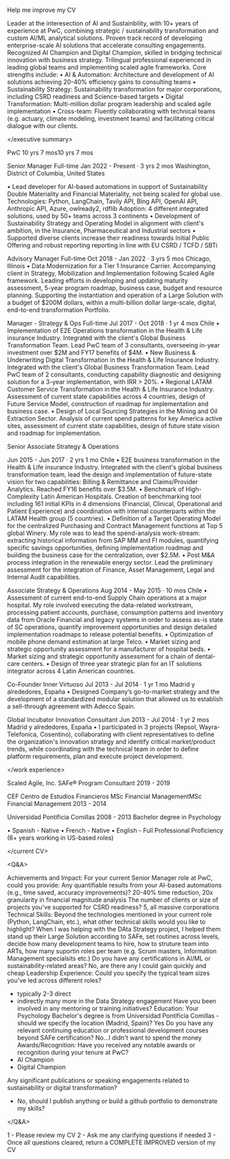 <goal> Help me improve my CV </goal>

<current CV>

<executive summary>


Leader at the interesection of AI and Sustainbility, with 10+ years of experience at PwC, combining strategic /  sustainability transformation and custom AI/ML analytical solutions. Proven track record of developing enterprise-scale AI solutions that accelerate consulting engagements. Recognized AI Champion and Digital Champion, skilled in bridging technical innovation with business strategy. Trilingual professional experienced in leading global teams and implementing scaled agile frameworks. Core strengths include:
• AI & Automation: Architecture and development of AI solutions achieving 20-40% efficiency gains to consulting teams
• Sustainability Strategy: Sustainability transformation for major corporations, including CSRD readiness and Science-based targets
• Digital Transformation: Multi-million dollar program leadership and scaled agile implementation 
• Cross-team: Fluently collaborating with technical teams (e.g. actuary, climate modeling, investment teams) and facilitating critical dialogue with our clients.

</executive summary>


<work experience>
PwC 
10 yrs 7 mos10 yrs 7 mos

Senior Manager
Full-time
Jan 2022 - Present · 3 yrs 2 mos
Washington, District of Columbia, United States

• Lead developer for AI-based automations in support of Sustainability Double Materiality and Financial Materiality, not being scaled for global use. 
Technologies: Python, LangChain, Tavily API, Bing API, OpenAI API, Anthropic API, Azure, owlready2, rdflib
Adoption: 4 different integrated solutions, used by 50+ teams across 3 continents
• Development of Sustainability Strategy and Operating Model in alignment with client's ambition, in the Insurance, Pharmaceutical and Industrial sectors
• Supported diverse clients increase their readiness towards Initial Public Offering and robust reporting reporting in line with EU CSRD / TCFD / SBTi

Advisory Manager
Full-time
Oct 2018 - Jan 2022 · 3 yrs 5 mos
Chicago, Illinois
• Data Modernization for a Tier 1 Insurance Carrier. Accompanying client in Strategy, Mobilization and Implementation following Scaled Agile framework. Leading efforts in developing and updating maturity assessment, 5-year program roadmap, business case, budget and resource planning. Supporting the instantiation and operation of a Large Solution with a budget of $200M dollars, within a multi-billion dollar large-scale, digital, end-to-end transformation Portfolio.



Manager - Strategy & Ops
Full-time
Jul 2017 - Oct 2018 · 1 yr 4 mos
Chile
• Implementation of E2E Operations transformation in the Health & Life insurance Industry. Integrated with the client's Global Business Transformation Team. Lead PwC team of 3 consultants, overseeing in-year investment over $2M and FY17 benefits of $4M. 
• New Business & Underwriting Digital Transformation in the Health & Life Insurance Industry. Integrated with the client's Global Business Transformation Team. Lead PwC team of 2 consultants, conducting capability diagnostic and designing solution for a 3-year implementation, with IRR > 20%. 
• Regional LATAM Customer Service Transformation in the Health & Life Insurance Industry. Assessment of current state capabilities across 4 countries, design of Future Service Model, construction of roadmap for implementation and business case. 
• Design of Local Sourcing Strategies in the Mining and Oil Extraction Sector. Analysis of current spend patterns for key America active sites, assessment of current state capabilities, design of future state vision and roadmap for implementation.

Senior Associate Strategy & Operations

Jun 2015 - Jun 2017 · 2 yrs 1 mo
Chile
• E2E business transformation in the Health & Life insurance Industry. Integrated with the client's global business transformation team, lead the design and implementation of future-state vision for two capabilities: Billing & Remittance and Claims/Provider Analytics. Reached FY16 benefits over $3.5M.
• Benchmark of High-Complexity Latin American Hospitals. Creation of benchmarking tool including 161 initial KPIs in 4 dimensions (Financial, Clinical, Operational and Patient Experience) and coordination with internal counterparts within the LATAM Health group (5 countries).
• Definition of a Target Operating Model for the centralized Purchasing and Contract Management functions at Top 5 global Winery. My role was to lead the spend-analysis work-stream: extracting historical information from SAP MM and FI modules, quantifying specific savings opportunities, defining implementation roadmap and building the business case for the centralization, over $2.5M.
• Post M&A process integration in the renewable energy sector. Lead the preliminary assessment for the integration of Finance, Asset Management, Legal and Internal Audit capabilities.


Associate Strategy & Operations
Aug 2014 - May 2015 · 10 mos
Chile
• Assessment of current end-to-end Supply Chain operations at a major hospital. My role involved executing the data-related workstream, processing patient accounts, purchase, consumption patterns and inventory data from Oracle Financial and legacy systems in order to assess as-is state of SC operations, quantify improvement opportunities and design detailed implementation roadmaps to release potential benefits.
• Optimization of mobile phone demand estimation at large Telco.
• Market sizing and strategic opportunity assessment for a manufacturer of hospital beds.
• Market sizing and strategic opportunity assessment for a chain of dental-care centers.
• Design of three year strategic plan for an IT solutions integrator across 4 Latin American countries.


Co-Founder
Inner Virtuoso
Jul 2013 - Jul 2014 · 1 yr 1 mo
Madrid y alrededores, España
• Designed Company’s go-to-market strategy and the development of a standardized modular solution that allowed us to establish a sell-through agreement with Adecco Spain. 


Global Incubator
Innovation Consultant
Jun 2013 - Jul 2014 · 1 yr 2 mos
Madrid y alrededores, España
• I participated in 3 projects (Repsol, Wayra-Telefonica, Cosentino), collaborating with client representatives to define the organization's innovation strategy and identify critical market/product trends, while coordinating with the technical team in order to define platform requirements, plan and execute project development.


</work experience>

<education>
Scaled Agile, Inc.
SAFe® Program Consultant 
2019 - 2019

CEF Centro de Estudios Financieros
MSc Financial ManagementMSc Financial Management
2013 - 2014

Universidad Pontificia Comillas
2008 - 2013
Bachelor degree in Psychology

</education>


<languages>
• Spanish - Native
• French - Native
• English - Full Professional Proficiency (6+ years working in US-based roles)
</languages>

</current CV>



<Q&A>

Achievements and Impact: For your current Senior Manager role at PwC, could you provide:
Any quantifiable results from your AI-based automations (e.g., time saved, accuracy improvements)? 20-40% time reduction, 20x granularity in financial magnitude analysis
The number of clients or size of projects you've supported for CSRD readiness? 5, all massive corporations
Technical Skills:
Beyond the technologies mentioned in your current role (Python, LangChain, etc.), what other technical skills would you like to highlight? When I was helping with the DAta Strategy project, I helped them stand up their Large Solution according to SAFe, set routines across levels, decide how many development teams to hire, how to struture team into ARTs, how many suportin roles per team (e.g. Scrum masters, Information Management specialsits etc.)
Do you have any certifications in AI/ML or sustainability-related areas? No, are there any I could gain quickly and cheap
Leadership Experience:
Could you specify the typical team sizes you've led across different roles? 
- typically 2-3 direct
- indirectly many more in the Data Strategy engagement
Have you been involved in any mentoring or training initiatives?
Education:
Your Psychology Bachelor's degree is from Universidad Pontificia Comillas - should we specify the location (Madrid, Spain)?
Yes
Do you have any relevant continuing education or professional development courses beyond SAFe certification?
No...I didn't want to spend the money 
Awards/Recognition:
Have you received any notable awards or recognition during your tenure at PwC?
- AI Champion
- Digital Champion

Any significant publications or speaking engagements related to sustainability or digital transformation?
- No, should I publish anything or build a github portfolio to demonstrate my skills?

</Q&A>


<task> 
1 - Please review my CV
2 - Ask me any clarifying questions if needed
3 - Once all questions cleared, return a COMPLETE IMPROVED version of my CV
</task>
